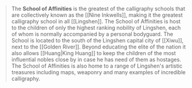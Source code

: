 > The **School of Affinities** is the greatest of the calligraphy schools that are collectively known as the [[Nine Inkwells]], making it the greatest calligraphy school in all [[Lingshen]]. The School of Affinities is host to the children of only the highest ranking nobility of Lingshen, each of whom is normally accompanied by a personal bodyguard. The School is located to the south of the Lingshen capital city of [[Xiwu]], next to the [[Golden River]]. Beyond educating the elite of the nation it also allows [[Huang|King Huang]] to keep the children of the most influential nobles close by in case he has need of them as hostages. The School of Affinities is also home to a range of Lingshen's artistic treasures including maps, weaponry and many examples of incredible calligraphy.








